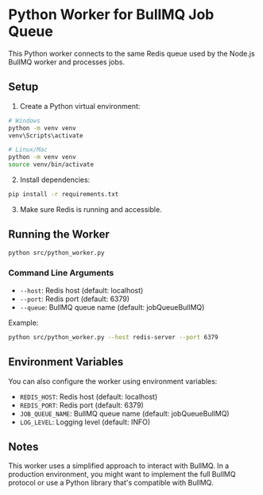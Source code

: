 # Python Worker for BullMQ Job Queue

This Python worker connects to the same Redis queue used by the Node.js BullMQ worker and processes jobs.

## Setup

1. Create a Python virtual environment:

```bash
# Windows
python -m venv venv
venv\Scripts\activate

# Linux/Mac
python -m venv venv
source venv/bin/activate
```

2. Install dependencies:

```bash
pip install -r requirements.txt
```

3. Make sure Redis is running and accessible.

## Running the Worker

```bash
python src/python_worker.py
```

### Command Line Arguments

- `--host`: Redis host (default: localhost)
- `--port`: Redis port (default: 6379)
- `--queue`: BullMQ queue name (default: jobQueueBullMQ)

Example:
```bash
python src/python_worker.py --host redis-server --port 6379
```

## Environment Variables

You can also configure the worker using environment variables:

- `REDIS_HOST`: Redis host (default: localhost)
- `REDIS_PORT`: Redis port (default: 6379)
- `JOB_QUEUE_NAME`: BullMQ queue name (default: jobQueueBullMQ)
- `LOG_LEVEL`: Logging level (default: INFO)

## Notes

This worker uses a simplified approach to interact with BullMQ. In a production environment, you might want to implement the full BullMQ protocol or use a Python library that's compatible with BullMQ.